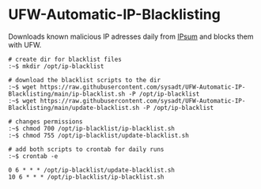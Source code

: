 # UFW-Automatic-IP-Blacklisting

Downloads known malicious IP adresses daily from [IPsum](https://github.com/stamparm/ipsum) and blocks them with UFW.

```
# create dir for blacklist files
:~$ mkdir /opt/ip-blacklist

# download the blacklist scripts to the dir
:~$ wget https://raw.githubusercontent.com/sysadt/UFW-Automatic-IP-Blacklisting/main/ip-blacklist.sh -P /opt/ip-blacklist
:~$ wget https://raw.githubusercontent.com/sysadt/UFW-Automatic-IP-Blacklisting/main/update-blacklist.sh -P /opt/ip-blacklist

# changes permissions
:~$ chmod 700 /opt/ip-blacklist/ip-blacklist.sh
:~$ chmod 755 /opt/ip-blacklist/update-blacklist.sh

# add both scripts to crontab for daily runs
:~$ crontab -e

0 6 * * * /opt/ip-blacklist/update-blacklist.sh
10 6 * * * /opt/ip-blacklist/ip-blacklist.sh
```
